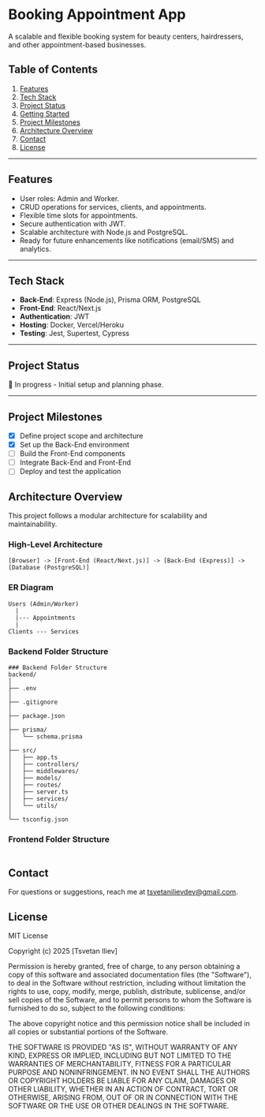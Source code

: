 # Booking Appointment App

A scalable and flexible booking system for beauty centers, hairdressers, and other appointment-based businesses.

## Table of Contents
1. [Features](#features)
2. [Tech Stack](#tech-stack)
3. [Project Status](#project-status)
4. [Getting Started](#getting-started)
5. [Project Milestones](#project-milestones)
6. [Architecture Overview](#architecture-overview)
7. [Contact](#contact)
8. [License](#license)
---

## Features
- User roles: Admin and Worker.
- CRUD operations for services, clients, and appointments.
- Flexible time slots for appointments.
- Secure authentication with JWT.
- Scalable architecture with Node.js and PostgreSQL.
- Ready for future enhancements like notifications (email/SMS) and analytics.

---

## Tech Stack
- **Back-End**: Express (Node.js), Prisma ORM, PostgreSQL
- **Front-End**: React/Next.js
- **Authentication**: JWT
- **Hosting**: Docker, Vercel/Heroku
- **Testing**: Jest, Supertest, Cypress

---

## Project Status
🚧 In progress - Initial setup and planning phase.

---

## Project Milestones
- [x] Define project scope and architecture
- [x] Set up the Back-End environment
- [ ] Build the Front-End components
- [ ] Integrate Back-End and Front-End
- [ ] Deploy and test the application

## Architecture Overview
This project follows a modular architecture for scalability and maintainability.

### High-Level Architecture
```[Browser] -> [Front-End (React/Next.js)] -> [Back-End (Express)] -> [Database (PostgreSQL)]```

### ER Diagram
```
Users (Admin/Worker)
  |
  |--- Appointments
  |
Clients --- Services
```
### Backend Folder Structure
```
### Backend Folder Structure
backend/
│
├── .env
│
├── .gitignore
│
├── package.json
│
├── prisma/
│   └── schema.prisma
│
├── src/
│   ├── app.ts
│   ├── controllers/
│   ├── middlewares/
│   ├── models/
│   ├── routes/
│   ├── server.ts
│   ├── services/
│   └── utils/
│
└── tsconfig.json
```
### Frontend Folder Structure
```

```
## Contact
For questions or suggestions, reach me at tsvetanilievdev@gmail.com.

## License
MIT License

Copyright (c) 2025 [Tsvetan Iliev]

Permission is hereby granted, free of charge, to any person obtaining a copy
of this software and associated documentation files (the "Software"), to deal
in the Software without restriction, including without limitation the rights
to use, copy, modify, merge, publish, distribute, sublicense, and/or sell
copies of the Software, and to permit persons to whom the Software is
furnished to do so, subject to the following conditions:

The above copyright notice and this permission notice shall be included in all
copies or substantial portions of the Software.

THE SOFTWARE IS PROVIDED "AS IS", WITHOUT WARRANTY OF ANY KIND, EXPRESS OR
IMPLIED, INCLUDING BUT NOT LIMITED TO THE WARRANTIES OF MERCHANTABILITY,
FITNESS FOR A PARTICULAR PURPOSE AND NONINFRINGEMENT. IN NO EVENT SHALL THE
AUTHORS OR COPYRIGHT HOLDERS BE LIABLE FOR ANY CLAIM, DAMAGES OR OTHER
LIABILITY, WHETHER IN AN ACTION OF CONTRACT, TORT OR OTHERWISE, ARISING FROM,
OUT OF OR IN CONNECTION WITH THE SOFTWARE OR THE USE OR OTHER DEALINGS IN THE
SOFTWARE.
